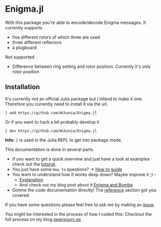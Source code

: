# Enigma.jl

With this package you're able to encode/decode Enigma messages. It currently supports
- five different rotors of which three are used
- three different reflectors
- a plugboard

Not supported
- Difference between ring setting and rotor position. Currently it's only rotor position

## Installation

It's currently not an official Julia package but I intend to make it one. Therefore you currently need to
install it via the url.

```
] add https://github.com/Wikunia/Enigma.jl
```

Or if you want to hack a bit probably develop it

```
] dev https://github.com/Wikunia/Enigma.jl
```

**Info:** `]` is used in the Julia REPL to get into package mode.

This documentation is done in several parts.

- If you want to get a quick overview and just have a look at examples check out the [tutorial](tutorial.md).
- You just have some `How to` questions? -> [How to guide](how_to.md)
- You want to understand how it works deep down? Maybe improve it ;) -
  -  [Explanation](explanation.md)
  -  And check out my blog post about it [Enigma and Bombe](https://opensourc.es/blog/enigma-and-bombe)
- Gimme the code documentation directly! The [reference](reference.md) section got you covered.

If you have some questions please feel free to ask me by making an [issue](https://github.com/Wikunia/Enigma.jl/issues).

You might be interested in the process of how I coded this: Checkout the full process on my blog [opensourc.es](https://opensourc.es/blog/enigma-and-bombe)